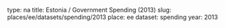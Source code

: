 type: na
title: Estonia / Government Spending (2013)
slug: places/ee/datasets/spending/2013
place: ee
dataset: spending
year: 2013
